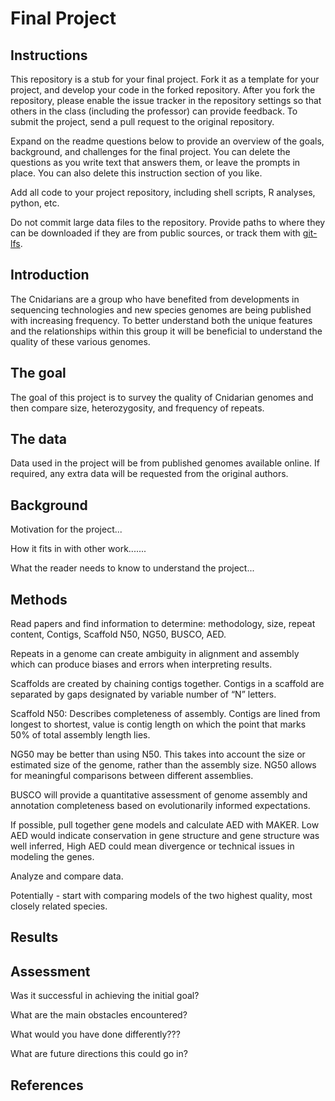 # Final Project

## Instructions

This repository is a stub for your final project. Fork it as a template for your project, and develop your code in the forked repository. After you fork the repository, please enable the issue tracker in the repository settings so that others in the class (including the professor) can provide feedback. To submit the project, send a pull request to the original repository.

Expand on the readme questions below to provide an overview of the goals, background, and challenges for the final project. You can delete the questions as you write text that answers them, or leave the prompts in place. You can also delete this instruction section of you like.

Add all code to your project repository, including shell scripts, R analyses, python, etc.

Do not commit large data files to the repository. Provide paths to where they can be downloaded if they
are from public sources, or track them with [git-lfs](https://git-lfs.github.com).

## Introduction

The Cnidarians are a group who have benefited from developments in sequencing technologies and new species genomes are being published with increasing frequency.  To better understand both the unique features and the relationships within this group it will be beneficial to understand the quality of these various genomes.

## The goal

The goal of this project is to survey the quality of Cnidarian genomes and then compare size, heterozygosity, and frequency of repeats.

## The data

Data used in the project will be from published genomes available online. If required, any extra data will be requested from the original authors.

## Background

Motivation for the project...

How it fits in with other work.......

What the reader needs to know to understand the project...


## Methods
Read papers and find information to determine: methodology, size, repeat content, Contigs, Scaffold N50, NG50, BUSCO, AED.

Repeats in a genome can create ambiguity in alignment and assembly which can produce biases and errors when interpreting results.  

Scaffolds are created by chaining contigs together. Contigs in a scaffold are separated by gaps designated by variable number of “N” letters.  

Scaffold N50: Describes completeness of assembly. Contigs are lined from longest to shortest, value is contig length on which the point that marks 50% of total assembly length lies.

NG50 may be better than using N50. This takes into account the size or estimated size of the genome, rather than the assembly size.  NG50 allows for meaningful comparisons between different assemblies.

BUSCO will provide a quantitative assessment of genome assembly and annotation completeness based on evolutionarily informed expectations.  

If possible, pull together gene models and calculate AED with MAKER.  Low AED would indicate conservation in gene structure and gene structure was well inferred,  High AED could mean divergence or technical issues in modeling the genes.

Analyze and compare data.

Potentially - start with comparing models of the two highest quality, most closely related species.



## Results


## Assessment

Was it successful in achieving the initial goal?

What are the main obstacles encountered?

What would you have done differently???

What are future directions this could go in?

## References
